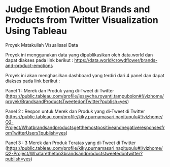 # Judge Emotion About Brands and Products from Twitter Visualization Using Tableau

Proyek Matakuliah Visualisasi Data

Proyek ini menggunakan data yang dipublikasikan oleh data.world dan dapat diakses pada link berikut :
https://data.world/crowdflower/brands-and-product-emotions

Proyek ini akan menghasilkan dashboard yang terdiri dari 4 panel dan dapat diakses pada link berikut : 

Panel 1 : Merek dan Produk yang di-Tweet di Twitter (https://public.tableau.com/profile/jessycha.royanti.tampubolon#!/vizhome/proyek/BrandsandProductsTweetedonTwitter?publish=yes)

Panel 2 : Respon untuk Merek dan Produk yang di-Tweet di Twitter (https://public.tableau.com/profile/kiky.purnamasari.napitupulu#!/vizhome/Q2-Project/WhatbrandsandproductsgetthemostpositiveandnegativeresponsesfromTwitterUsers?publish=yes)

Panel 3 : 3 Merek dan Produk Teratas yang di-Tweet di Twitter (https://public.tableau.com/profile/kiky.purnamasari.napitupulu#!/vizhome/Q2-Project/Whatarethetop3brandsandproductstweetedontwitter?publish=yes)
